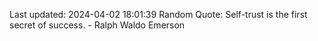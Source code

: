 Last updated: 2024-04-02 18:01:39
Random Quote: Self-trust is the first secret of success. - Ralph Waldo Emerson